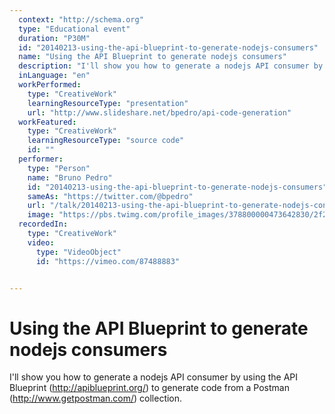 ```yaml
---
  context: "http://schema.org"
  type: "Educational event"
  duration: "P30M"
  id: "20140213-using-the-api-blueprint-to-generate-nodejs-consumers"
  name: "Using the API Blueprint to generate nodejs consumers"
  description: "I'll show you how to generate a nodejs API consumer by using the API Blueprint (http://apiblueprint.org/) to generate code from a Postman (http://www.getpostman.com/) collection."
  inLanguage: "en"
  workPerformed: 
    type: "CreativeWork"
    learningResourceType: "presentation"
    url: "http://www.slideshare.net/bpedro/api-code-generation"
  workFeatured: 
    type: "CreativeWork"
    learningResourceType: "source code"
    id: ""
  performer: 
    type: "Person"
    name: "Bruno Pedro"
    id: "20140213-using-the-api-blueprint-to-generate-nodejs-consumers"
    sameAs: "https://twitter.com/@bpedro"
    url: "/talk/20140213-using-the-api-blueprint-to-generate-nodejs-consumers.html"
    image: "https://pbs.twimg.com/profile_images/378800000473642830/2f20ecdcd1ec41452b174d04a69e87ee.jpeg"
  recordedIn: 
    type: "CreativeWork"
    video: 
      type: "VideoObject"
      id: "https://vimeo.com/87488883"


---
```

# Using the API Blueprint to generate nodejs consumers

I'll show you how to generate a nodejs API consumer by using the API Blueprint (http://apiblueprint.org/) to generate code from a Postman (http://www.getpostman.com/) collection.